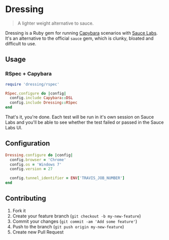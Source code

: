 # Dressing

> A lighter weight alternative to sauce.

Dressing is a Ruby gem for running [Capybara](https://github.com/jnicklas/capybara) scenarios with [Sauce Labs](https://saucelabs.com).
It's an alternative to the official `sauce` gem, which is clunky, bloated and difficult to use.

## Usage

### RSpec + Capybara

```ruby
require 'dressing/rspec'

RSpec.configure do |config|
  config.include Capybara::DSL
  config.include Dressing::RSpec
end
```

That's it, you're done. Each test will be run in it's own session on Sauce Labs and you'll be able to see whether
the test failed or passed in the Sauce Labs UI.

## Configuration

```ruby
Dressing.configure do |config|
  config.browser = 'Chrome'
  config.os = 'Windows 7'
  config.version = 27

  config.tunnel_identifier = ENV['TRAVIS_JOB_NUMBER']
end
```

## Contributing

1. Fork it
2. Create your feature branch (`git checkout -b my-new-feature`)
3. Commit your changes (`git commit -am 'Add some feature'`)
4. Push to the branch (`git push origin my-new-feature`)
5. Create new Pull Request
